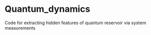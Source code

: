 # Quantum_dynamics
Code for extracting hidden features of quantum reservoir via system measurements
